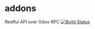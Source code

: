 # addons
Restful API over Odoo RPC 
[![Build Status](https://travis-ci.com/ajepe/addons.svg?branch=master)](https://travis-ci.com/ajepe/addons)